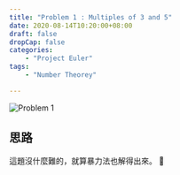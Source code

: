 ```yaml
---
title: "Problem 1 : Multiples of 3 and 5"
date: 2020-08-14T10:20:00+08:00
draft: false
dropCap: false
categories:
    - "Project Euler"
tags:
    - "Number Theorey"

---
```


![Problem 1](https://i.imgur.com/hIkzgW8.png)

## 思路

這題沒什麼難的，就算暴力法也解得出來。 🍻

